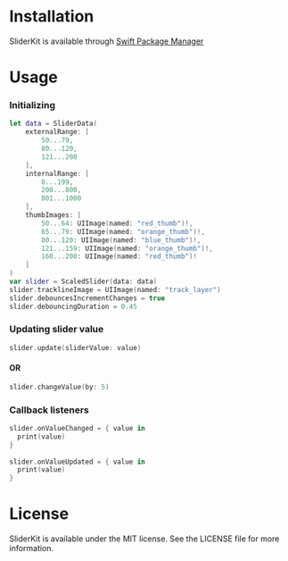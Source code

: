 # Installation

SliderKit is available through [Swift Package Manager](https://www.swift.org/package-manager/)

# Usage 

### Initializing
```swift
let data = SliderData(
    externalRange: [
        50...79,
        80...120,
        121...200
    ],
    internalRange: [
        0...199,
        200...800,
        801...1000
    ],
    thumbImages: [
        50...64: UIImage(named: "red_thumb")!,
        65...79: UIImage(named: "orange_thumb")!,
        80...120: UIImage(named: "blue_thumb")!,
        121...159: UIImage(named: "orange_thumb")!,
        160...200: UIImage(named: "red_thumb")!
    ]
)
var slider = ScaledSlider(data: data)
slider.tracklineImage = UIImage(named: "track_layer")
slider.debouncesIncrementChanges = true
slider.debouncingDuration = 0.45
```

### Updating slider value
```swift
slider.update(sliderValue: value)
```

#### OR
```swift
slider.changeValue(by: 5)
```

### Callback listeners
```swift
slider.onValueChanged = { value in
  print(value)
}
        
slider.onValueUpdated = { value in
  print(value)
}
```
# License
SliderKit is available under the MIT license. See the LICENSE file for more information.
